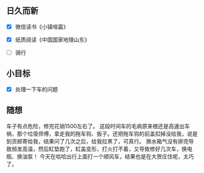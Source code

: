 ## 日久而新
- [x] 微信读书《小镇喧嚣》
- [x] 纸质阅读《中国国家地理山东》
- [ ] 骑行


## 小目标
- [x] 处理一下车的问题

## 随想
车子有点危险，修完花销1500左右了。
这段时间车的毛病原来根还是高速出车祸，那个垃圾师傅，拿走我的拖车钩、扳子。还把拖车钩的前盖扣掉没给我，说是到货邮寄给我，结果问了几次之后，给我拉黑了，可真行。
换水箱气没有排完导致频发高温，然后缸垫跑了，缸盖变形，打火打不着，又导致修好几次车，换电瓶、换油泵！
今天在哈哈出行上面打一个顺风车，结果也是在大贺庄住呢，太巧了。
